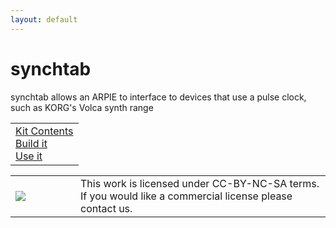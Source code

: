 ```yaml
---
layout: default
---
```


# synchtab

synchtab allows an ARPIE to interface to devices that use a pulse clock, such as KORG's Volca synth range

<table>
<tr>
<td>
<a href="kit.html">Kit Contents</a><br>
<a href="build.html">Build it</a><br>
<a href="manual.html">Use it</a><br>
</td>
</tr>
</table>

<table>
<tr>
<td width="88"><a href="http://creativecommons.org/licenses/by-nc-sa/4.0/"><img class="arpie_label" src="https://licensebuttons.net/l/by-nc-sa/3.0/88x31.png"></a></td>
<td>This work is licensed under CC-BY-NC-SA terms. If you would like a commercial license please contact us.</td>
<tr>
</table>
<br>
<br>
